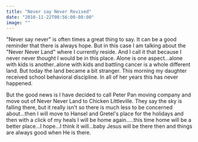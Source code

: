 ```yaml
---
title: "Never say Never Revised"
date: "2010-11-22T08:56:00-08:00"
image: ""
---
```


"Never say never" is often times a great thing to say. It can be a good reminder that there is always hope. But in this case I am talking about the "Never Never Land"
where I currently reside. And I call it that because I never never
thought I would be in this place. Alone is one aspect...alone with kids is another..alone with kids and battling cancer is a whole different land. But today the land became a bit stranger. This morning my daughter received school behavioral discipline. In all of her years this has never happened.

But the good news is I have decided to call Peter Pan moving company and move out of Never Never Land to Chicken Littleville. They say the sky is falling there, but it really isn't so there is much less to be concerned about...then I will move to Hansel and Gretel's place for the holidays and then with a click of my heals I will be home again.....this time home will be a better place...I hope...I think it will...baby Jesus will be there then and things are always good when He is there.